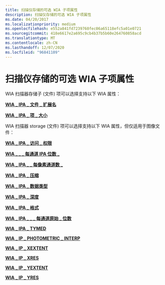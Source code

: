 ```yaml
---
title: 扫描仪存储的可选 WIA 子项属性
description: 扫描仪存储的可选 WIA 子项属性
ms.date: 04/20/2017
ms.localizationpriority: medium
ms.openlocfilehash: e552a841fd7239760fec06a65118efc5a01e0721
ms.sourcegitcommit: 418e6617e2a695c9cb4b37b5b60e264760858acd
ms.translationtype: MT
ms.contentlocale: zh-CN
ms.lasthandoff: 12/07/2020
ms.locfileid: "96841109"
---
```

# <a name="optional-wia-child-item-properties-for-scanner-storage"></a>扫描仪存储的可选 WIA 子项属性


WIA 扫描器存储子 (文件) 项可以选择支持以下 WIA 属性：

[**WIA \_ IPA \_ 文件 \_ 扩展名**](./wia-ipa-filename-extension.md)

[**WIA \_ IPA \_ 项 \_ 大小**](./wia-ipa-item-size.md)

WIA 扫描器 storage (文件) 项可以选择支持以下 WIA 属性，但仅适用于图像文件：

[**WIA \_ IPA \_ 访问 \_ 权限**](./wia-ipa-access-rights.md)

[**WIA \_ \_ \_ 每通道 IPA 位数 \_**](./wia-ipa-bits-per-channel.md)

[**WIA \_ IPA \_ \_ 每像素通道数 \_**](./wia-ipa-channels-per-pixel.md)

[**WIA \_ IPA \_ 压缩**](./wia-ipa-compression.md)

[**WIA \_ IPA \_ 数据类型**](./wia-ipa-datatype.md)

[**WIA \_ IPA \_ 深度**](./wia-ipa-depth.md)

[**WIA \_ IPA \_ 格式**](./wia-ipa-format.md)

[**WIA \_ IPA \_ \_ \_ 每通道原始 \_ 位数**](./wia-ipa-raw-bits-per-channel.md)

[**WIA \_ IPA \_ TYMED**](./wia-ipa-tymed.md)

[**WIA \_ IP \_ PHOTOMETRIC \_ INTERP**](./wia-ips-photometric-interp.md)

[**WIA \_ IP \_ XEXTENT**](./wia-ips-xextent.md)

[**WIA \_ IP \_ XRES**](./wia-ips-xres.md)

[**WIA \_ IP \_ YEXTENT**](./wia-ips-yextent.md)

[**WIA \_ IP \_ YRES**](./wia-ips-yres.md)

 

